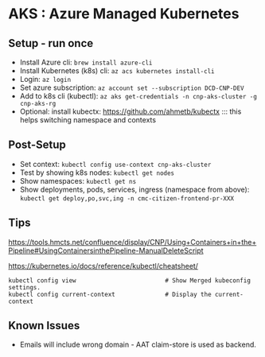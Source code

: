 # AKS : Azure Managed Kubernetes

## Setup - run once

- Install Azure cli: `brew install azure-cli`
- Install Kubernetes (k8s) cli: `az acs kubernetes install-cli`
- Login: `az login`
- Set azure subscription:  `az account set --subscription DCD-CNP-DEV`
- Add to k8s cli (kubectl): `az aks get-credentials -n cnp-aks-cluster -g cnp-aks-rg`
- Optional: install kubectx: https://github.com/ahmetb/kubectx ::: this helps switching namespace and contexts

## Post-Setup

- Set context: `kubectl config use-context cnp-aks-cluster`
- Test by showing k8s nodes: `kubectl get nodes`
- Show namespaces: `kubectl get ns`
- Show deployments, pods, services, ingress (namespace from above): `kubectl get deploy,po,svc,ing -n cmc-citizen-frontend-pr-XXX`

## Tips

https://tools.hmcts.net/confluence/display/CNP/Using+Containers+in+the+Pipeline#UsingContainersinthePipeline-ManualDeleteScript

https://kubernetes.io/docs/reference/kubectl/cheatsheet/

```
kubectl config view                         # Show Merged kubeconfig settings.
kubectl config current-context              # Display the current-context
```

## Known Issues

- Emails will include wrong domain - AAT claim-store is used as backend.

